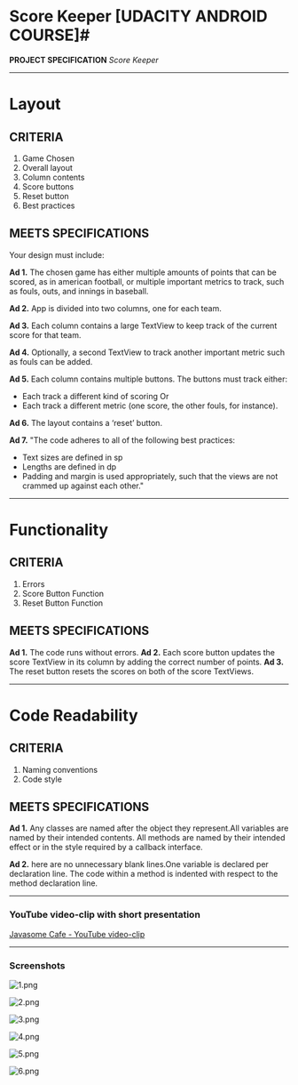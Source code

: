# Score Keeper [UDACITY ANDROID COURSE]#

**PROJECT SPECIFICATION**
*Score Keeper*

----

# Layout #

## CRITERIA ##
1. Game Chosen
2. Overall layout
3. Column contents
4. Score buttons
5. Reset button
6. Best practices

## MEETS SPECIFICATIONS ##
Your design must include:

**Ad 1.** The chosen game has either multiple amounts of points that can be scored, as in american football, or multiple important metrics to track, such as fouls, outs, and innings in baseball.
 
**Ad 2.** App is divided into two columns, one for each team.
 
**Ad 3.** Each column contains a large TextView to keep track of the current score for that team.

**Ad 4.** Optionally, a second TextView to track another important metric such as fouls can be added.

**Ad 5.** Each column contains multiple buttons. The buttons must track either:
 * Each track a different kind of scoring
 Or
 * Each track a different metric (one score, the other fouls, for instance).

**Ad 6.** The layout contains a ‘reset’ button.

**Ad 7.** "The code adheres to all of the following best practices:
* Text sizes are defined in sp
* Lengths are defined in dp
* Padding and margin is used appropriately, such that the views are not crammed up against each other."

----

# Functionality #

## CRITERIA ##
1. Errors
2. Score Button Function
3. Reset Button Function

## MEETS SPECIFICATIONS ##
**Ad 1.** The code runs without errors.
**Ad 2.** Each score button updates the score TextView in its column by adding the correct number of points.
**Ad 3.** The reset button resets the scores on both of the score TextViews.


----

# Code Readability #

## CRITERIA ##
1. Naming conventions
2. Code style

## MEETS SPECIFICATIONS ##
**Ad 1.** Any classes are named after the object they represent.All variables are named by their intended contents. All methods are named by their intended effect or in the style required by a callback interface.

**Ad 2.** here are no unnecessary blank lines.One variable is declared per declaration line. The code within a method is indented with respect to the method declaration line.

----

### YouTube video-clip with short presentation ###
[Javasome Cafe - YouTube video-clip](https://www.youtube.com/watch?v=0VAui2cOu8o)

----

### Screenshots ###
![1.png](https://bitbucket.org/repo/6xK9go/images/3126521370-1.png)

![2.png](https://bitbucket.org/repo/6xK9go/images/2126141926-2.png)

![3.png](https://bitbucket.org/repo/6xK9go/images/592212594-3.png)

![4.png](https://bitbucket.org/repo/6xK9go/images/90810010-4.png)

![5.png](https://bitbucket.org/repo/6xK9go/images/3058379691-5.png)

![6.png](https://bitbucket.org/repo/6xK9go/images/2278528198-6.png)